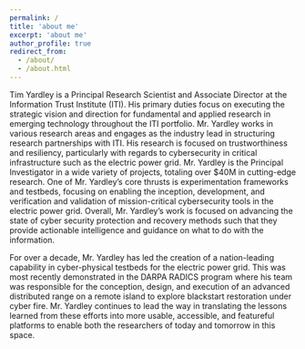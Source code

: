 ```yaml
---
permalink: /
title: 'about me'
excerpt: 'about me'
author_profile: true
redirect_from:
  - /about/
  - /about.html
---
```


Tim Yardley is a Principal Research Scientist and Associate Director at the Information Trust Institute (ITI). His primary duties focus on executing the strategic vision and direction for fundamental and applied research in emerging technology throughout the ITI portfolio. Mr. Yardley works in various research areas and engages as the industry lead in structuring research partnerships with ITI. His research is focused on trustworthiness and resiliency, particularly with regards to cybersecurity in critical infrastructure such as the electric power grid. Mr. Yardley is the Principal Investigator in a wide variety of projects, totaling over $40M in cutting-edge research. One of Mr. Yardley’s core thrusts is experimentation frameworks and testbeds, focusing on enabling the inception, development, and verification and validation of mission-critical cybersecurity tools in the electric power grid. Overall, Mr. Yardley’s work is focused on advancing the state of cyber security protection and recovery methods such that they provide actionable intelligence and guidance on what to do with the information.

For over a decade, Mr. Yardley has led the creation of a nation-leading capability in cyber-physical testbeds for the electric power grid. This was most recently demonstrated in the DARPA RADICS program where his team was responsible for the conception, design, and execution of an advanced distributed range on a remote island to explore blackstart restoration under cyber fire. Mr. Yardley continues to lead the way in translating the lessons learned from these efforts into more usable, accessible, and featureful platforms to enable both the researchers of today and tomorrow in this space.
